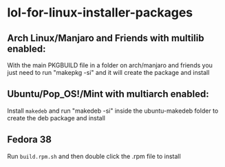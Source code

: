 # lol-for-linux-installer-packages

## Arch Linux/Manjaro and Friends with multilib enabled:
With the main PKGBUILD file in a folder on arch/manjaro and friends you just need to run "makepkg -si" and it will create the package and install

## Ubuntu/Pop_OS!/Mint with multiarch enabled:
Install `makedeb` and run "makedeb -si" inside the ubuntu-makedeb folder to create the deb package and install

## Fedora 38
Run `build.rpm.sh` and then double click the .rpm file to install
